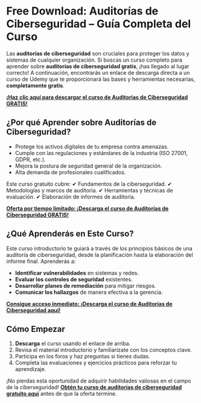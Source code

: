 # Free Download: Auditorías de Ciberseguridad – Guía Completa del Curso

Las **auditorías de ciberseguridad** son cruciales para proteger los datos y sistemas de cualquier organización. Si buscas un curso completo para aprender sobre **auditorías de ciberseguridad gratis**, ¡has llegado al lugar correcto! A continuación, encontrarás un enlace de descarga directa a un curso de Udemy que te proporcionará las bases y herramientas necesarias, **completamente gratis**.

[**¡Haz clic aquí para descargar el curso de Auditorías de Ciberseguridad GRATIS!**](https://udemywork.com/auditorias-de-ciberseguridad)

## ¿Por qué Aprender sobre Auditorías de Ciberseguridad?

- Protege los activos digitales de tu empresa contra amenazas.
- Cumple con las regulaciones y estándares de la industria (ISO 27001, GDPR, etc.).
- Mejora la postura de seguridad general de la organización.
- Alta demanda de profesionales cualificados.

Este curso gratuito cubre:
✔ Fundamentos de la ciberseguridad.
✔ Metodologías y marcos de auditoría.
✔ Herramientas y técnicas de evaluación.
✔ Elaboración de informes de auditoría.

[**Oferta por tiempo limitado: ¡Descarga el curso de Auditorías de Ciberseguridad GRATIS!**](https://udemywork.com/auditorias-de-ciberseguridad)

## ¿Qué Aprenderás en Este Curso?

Este curso introductorio te guiará a través de los principios básicos de una auditoría de ciberseguridad, desde la planificación hasta la elaboración del informe final. Aprenderás a:

*   **Identificar vulnerabilidades** en sistemas y redes.
*   **Evaluar los controles de seguridad** existentes.
*   **Desarrollar planes de remediación** para mitigar riesgos.
*   **Comunicar los hallazgos** de manera efectiva a la gerencia.

[**Consigue acceso inmediato: ¡Descarga el curso de Auditorías de Ciberseguridad aquí!**](https://udemywork.com/auditorias-de-ciberseguridad)

## Cómo Empezar

1. **Descarga** el curso usando el enlace de arriba.
2. Revisa el material introductorio y familiarízate con los conceptos clave.
3. Participa en los foros y haz preguntas si tienes dudas.
4. Completa las evaluaciones y ejercicios prácticos para reforzar tu aprendizaje.

¡No pierdas esta oportunidad de adquirir habilidades valiosas en el campo de la ciberseguridad! **[Obtén tu curso de auditorías de ciberseguridad gratuito aquí](https://udemywork.com/auditorias-de-ciberseguridad)** antes de que la oferta termine.
